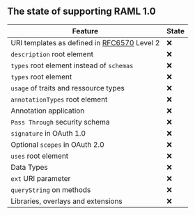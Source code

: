 ## The state of supporting RAML 1.0

Feature | State
---|---
URI templates as defined in [RFC6570](https://tools.ietf.org/html/rfc6570) Level 2 | :x:
`description` root element | :x:
`types` root element instead of `schemas` | :x:
`types` root element | :x:
`usage` of traits and ressource types | :x:
`annotationTypes` root element | :x:
Annotation application | :x:
`Pass Through` security schema | :x:
`signature` in OAuth 1.0 | :x:
Optional `scopes` in OAuth 2.0 | :x:
`uses` root element | :x:
Data Types | :x:
`ext` URI parameter | :x:
`queryString` on methods | :x:
Libraries, overlays and extensions | :x:

